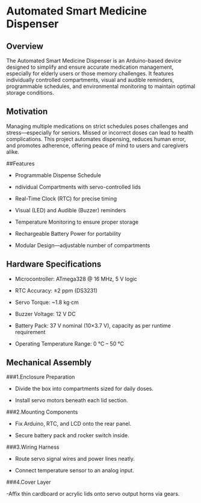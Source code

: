 # Automated Smart Medicine Dispenser
## Overview
The Automated Smart Medicine Dispenser is an Arduino-based device designed to simplify and ensure accurate medication management, especially for elderly users or those memory challenges. It features individually controlled compartments, visual and audible reminders, programmable schedules, and environmental monitoring to maintain optimal storage conditions.

## Motivation

Managing multiple medications on strict schedules poses challenges and stress—especially for seniors. Missed or incorrect doses can lead to health complications. This project automates dispensing, reduces human error, and promotes adherence, offering peace of mind to users and caregivers alike.

##Features

- Programmable Dispense Schedule

- ndividual Compartments with servo-controlled lids

- Real-Time Clock (RTC) for precise timing

- Visual (LED) and Audible (Buzzer) reminders

- Temperature Monitoring to ensure proper storage

- Rechargeable Battery Power for portability

- Modular Design—adjustable number of compartments

## Hardware Specifications

- Microcontroller: ATmega328 @ 16 MHz, 5 V logic

- RTC Accuracy: ±2 ppm (DS3231)

- Servo Torque: ~1.8 kg·cm

- Buzzer Voltage: 12 V DC

- Battery Pack: 37 V nominal (10×3.7 V), capacity as per runtime requirement

- Operating Temperature Range: 0 °C – 50 °C

## Mechanical Assembly

###1.Enclosure Preparation
  - Divide the box into compartments sized for daily doses.

  - Install servo motors beneath each lid section.

###2.Mounting Components

  - Fix Arduino, RTC, and LCD onto the rear panel.

  - Secure battery pack and rocker switch inside.

###3.Wiring Harness

  - Route servo signal wires and power lines neatly.

  - Connect temperature sensor to an analog input.

###4.Cover Layer

  -Affix thin cardboard or acrylic lids onto servo output horns via gears.
